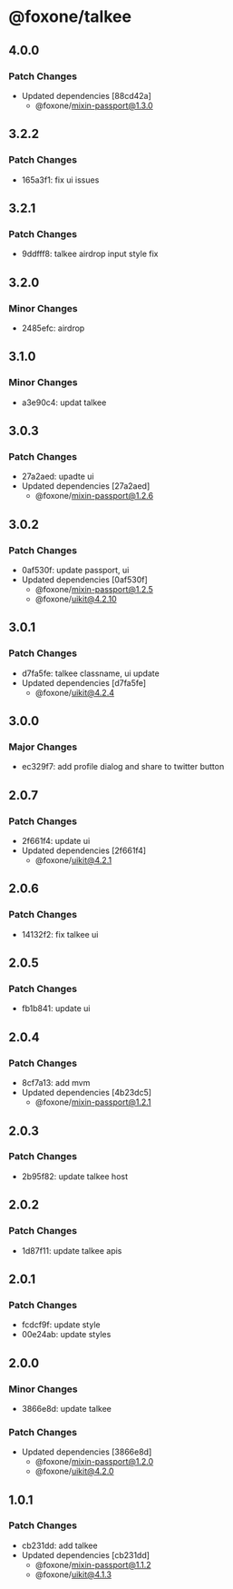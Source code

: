 # @foxone/talkee

## 4.0.0

### Patch Changes

- Updated dependencies [88cd42a]
  - @foxone/mixin-passport@1.3.0

## 3.2.2

### Patch Changes

- 165a3f1: fix ui issues

## 3.2.1

### Patch Changes

- 9ddfff8: talkee airdrop input style fix

## 3.2.0

### Minor Changes

- 2485efc: airdrop

## 3.1.0

### Minor Changes

- a3e90c4: updat talkee

## 3.0.3

### Patch Changes

- 27a2aed: upadte ui
- Updated dependencies [27a2aed]
  - @foxone/mixin-passport@1.2.6

## 3.0.2

### Patch Changes

- 0af530f: update passport, ui
- Updated dependencies [0af530f]
  - @foxone/mixin-passport@1.2.5
  - @foxone/uikit@4.2.10

## 3.0.1

### Patch Changes

- d7fa5fe: talkee classname, ui update
- Updated dependencies [d7fa5fe]
  - @foxone/uikit@4.2.4

## 3.0.0

### Major Changes

- ec329f7: add profile dialog and share to twitter button

## 2.0.7

### Patch Changes

- 2f661f4: update ui
- Updated dependencies [2f661f4]
  - @foxone/uikit@4.2.1

## 2.0.6

### Patch Changes

- 14132f2: fix talkee ui

## 2.0.5

### Patch Changes

- fb1b841: update ui

## 2.0.4

### Patch Changes

- 8cf7a13: add mvm
- Updated dependencies [4b23dc5]
  - @foxone/mixin-passport@1.2.1

## 2.0.3

### Patch Changes

- 2b95f82: update talkee host

## 2.0.2

### Patch Changes

- 1d87f11: update talkee apis

## 2.0.1

### Patch Changes

- fcdcf9f: update style
- 00e24ab: update styles

## 2.0.0

### Minor Changes

- 3866e8d: update talkee

### Patch Changes

- Updated dependencies [3866e8d]
  - @foxone/mixin-passport@1.2.0
  - @foxone/uikit@4.2.0

## 1.0.1

### Patch Changes

- cb231dd: add talkee
- Updated dependencies [cb231dd]
  - @foxone/mixin-passport@1.1.2
  - @foxone/uikit@4.1.3
